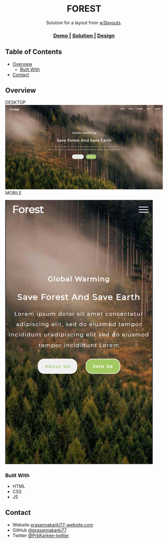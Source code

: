<!-- Please update value in the {}  -->

<h1 align="center">FOREST</h1>

<div align="center">
   Solution for a layout from  <a href="https://w3layouts.com/" target="_blank">w3layouts</a>.
</div>

<div align="center">
  <h3>
    <a href="https://distracted-sinoussi-3331bb.netlify.app/" >
      Demo
    </a>
    <span> | </span>
    <a href="https://github.com/prasannakarki77/forest" >
      Solution
    </a>
    <span> | </span>
    <a href="https://w3layouts.com/template/forest-a-society-category-bootstrap-responsive-web-template/" >
      Design
    </a>
  </h3>
</div>

<!-- TABLE OF CONTENTS -->

## Table of Contents

- [Overview](#overview)
  - [Built With](#built-with)
- [Contact](#contact)

<!-- OVERVIEW -->

## Overview
DESKTOP 
![screenshot](images/screenshot1.png)
MOBILE

![screenshot](images/screenshot2.png)

### Built With

<!-- This section should list any major frameworks that you built your project using. Here are a few examples.-->

- HTML
- CSS
- JS

## Contact

- Website [prasannakarki77-website.com](https://compassionate-lichterman-26c523.netlify.app/)
- GitHub [@prasannakarki77](https://github.com/prasannakarki77)
- Twitter [@PrkKarkee-twitter](https://twitter.com/PrkKarkee)
